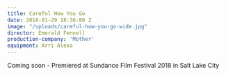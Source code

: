 ```yaml
---
title: Careful How You Go
date: 2018-01-29 18:36:00 Z
image: "/uploads/careful-how-you-go-wide.jpg"
director: Emerald Fennell
production-company: 'Mother'
equipment: Arri Alexa
---
```


Coming soon - Premiered at Sundance Film Festival 2018 in Salt Lake City